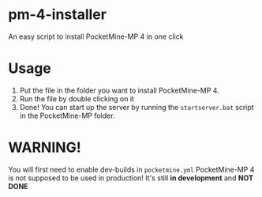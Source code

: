 # pm-4-installer
An easy script to install PocketMine-MP 4 in one click

# Usage
1. Put the file in the folder you want to install PocketMine-MP 4.    
2. Run the file by double clicking on it
3. Done! You can start up the server by running the `startserver.bat` script in the PocketMine-MP folder.

# WARNING! 
You will first need to enable dev-builds in `pocketmine.yml`
PocketMine-MP 4 is not supposed to be used in production! It's still **in development** and **NOT DONE** 

